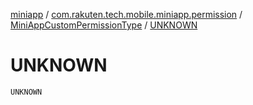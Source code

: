 [miniapp](../../index.md) / [com.rakuten.tech.mobile.miniapp.permission](../index.md) / [MiniAppCustomPermissionType](index.md) / [UNKNOWN](./-u-n-k-n-o-w-n.md)

# UNKNOWN

`UNKNOWN`